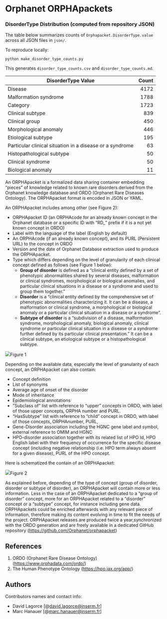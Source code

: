 # Orphanet ORPHApackets

### DisorderType Distribution (computed from repository JSON)

The table below summarizes counts of `Orphapacket.DisorderType.value` across all JSON files in `json/`.

To reproduce locally:

```
python make_disorder_type_counts.py
```

This generates `disorder_type_counts.csv` and `disorder_type_counts.md`.

| DisorderType Value | Count |
|---|---:
| Disease | 4172 |
| Malformation syndrome | 1788 |
| Category | 1723 |
| Clinical subtype | 839 |
| Clinical group | 450 |
| Morphological anomaly | 446 |
| Etiological subtype | 195 |
| Particular clinical situation in a disease or a syndrome | 63 |
| Histopathological subtype | 50 |
| Clinical syndrome | 50 |
| Biological anomaly | 11 |

An ORPHApacket is a formalized data sharing container embedding “pieces” of knowledge related to known rare disorders derived from the Orphanet knowledge database and ORDO (Orphanet Rare Diseases Ontology). The ORPHApacket format is encoded in JSON or YAML.

An ORPHApacket includes among other (see Figure 2):

* ORPHApacket ID (an ORPHAcode for an already known concept in the Orphanet database or a specific ID with “RD_” prefix if it is a not yet known concept in ORDO)
* Label with the language of the label (English by default)
* An ORPHAcode (if an already known concept), and its PURL (Persistent URL) to the concept in ORDO
* Version and the date of Orphanet Database extraction used to produce the ORPHApacket.
* Type which differs depending on the level of granularity of each clinical concept defined as follows (see Figure 1 below): 
   - **Group of disorder** is defined as a “clinical entity defined by a set of phenotypic abnormalities shared by several diseases, malformation or clinical syndromes, morphological or biological anomalies, and particular clinical situations in a disease or a syndrome and used to group them together.”
   - **Disorder** is a “clinical entity defined by the comprehensive set of phenotypic abnormalities characterizing it. It can be a disease, a malformation or clinical syndrome, a morphological or biological anomaly or a particular clinical situation in a disease or a syndrome”.
   - **Subtype of disorder** is a “subdivision of a disease, malformation syndrome, morphological anomaly, biological anomaly, clinical syndrome or particular clinical situation in a disease or a syndrome further defined by its particular clinical presentation.” It can be a clinical subtype, an etiological subtype or a histopathological subtype.


<img src="documentation/nomenclature.png"/>Figure 1


Depending on the available data, especially the level of granularity of each concept, an ORPHApacket can also contain:
* Concept definition
* List of synonyms
* Average age of onset of the disorder
* Mode of inheritance
* Epidemiological annotations
* ”Subclass of” list with reference to “upper” concepts in ORDO, with label of those upper concepts, ORPHA number and PURL.
* “HasSubtype” list with reference to “child” concept in ORDO, with label of those concepts, ORPHAnumber, PURL,
* Gene-Disorder association including the HGNC gene label and symbol, external reference to OMIM and HGNC
* HPO-disorder association together with its related list of HPO Id, HPO English label with their frequency of occurrence for the specific disease concept (including negative relationship (i.e. HPO term always absent for a given disease), PURL of the HPO concept.

Here is schematized the contain of an ORPHApacket:

<img src="documentation/orphapackets_orphadata.png"/>Figure 2



As explained before, depending of the type of concept (group of disorder, disorder or subtype of disorder), an ORPHApacket will contain more or less information. Less in the case of an ORPHApacket dedicated to a “group of disorder” concept, more for an ORPHApacket related to a “disorder” concept or a “subtype” concept, for instance including gene data. ORPHApackets could be enriched afterwards with any relevant piece of information, therefore making its content evolving in time to fit the needs of the project. ORPHApacket releases are produced twice a year,synchronized with the ORDO generation and are freely available in a dedicated GitHub repository (https://github.com/Orphanet/orphapacket)




## References

1.	ORDO (Orphanet Rare Disease Ontology) (https://www.orphadata.com/ordo/)
2.	The Human Phenotype Ontology (https://hpo.jax.org/app/)

## Authors
Contributors names and contact info:
* David Lagorce [@david.lagorce@inserm.fr]
* Marc Hanauer [@marc.hanauer@inserm.fr]




